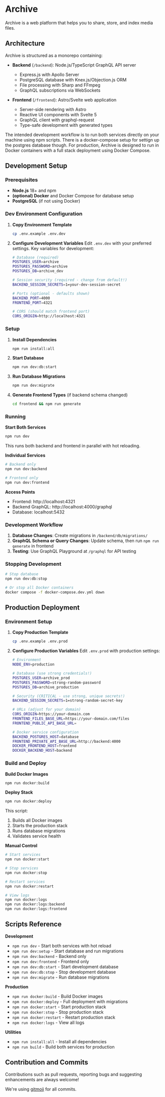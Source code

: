 # Archive

Archive is a web platform that helps you to share, store, and index media files.

## Architecture

Archive is structured as a monorepo containing:

- **Backend** (`/backend`): Node.js/TypeScript GraphQL API server
  - Express.js with Apollo Server
  - PostgreSQL database with Knex.js/Objection.js ORM
  - File processing with Sharp and FFmpeg
  - GraphQL subscriptions via WebSockets

- **Frontend** (`/frontend`): Astro/Svelte web application
  - Server-side rendering with Astro
  - Reactive UI components with Svelte 5
  - GraphQL client with graphql-request
  - Type-safe development with generated types

The intended development workflow is to run both services directly on your machine using npm scripts. There is a docker-compose setup for settign up the postgres database though. For production, Archive is designed to run in Docker containers with a full stack deployment using Docker Compose.

## Development Setup

### Prerequisites

- **Node.js** 18+ and npm
- **(optional) Docker** and Docker Compose for database setup
- **PostgreSQL** (if not using Docker)

### Dev Environment Configuration

1. **Copy Environment Template**
   ```bash
   cp .env.example .env.dev
   ```

2. **Configure Development Variables**
   Edit `.env.dev` with your preferred settings. Key variables for development:
   ```bash
   # Database (required)
   POSTGRES_USER=archive
   POSTGRES_PASSWORD=archive
   POSTGRES_DB=archive_dev
   
   # Session security (required - change from default!)
   BACKEND_SESSION_SECRETS=1=your-dev-session-secret
   
   # Ports (optional - defaults shown)
   BACKEND_PORT=4000
   FRONTEND_PORT=4321
   
   # CORS (should match frontend port)
   CORS_ORIGIN=http://localhost:4321
   ```

### Setup

1. **Install Dependencies**
   ```bash
   npm run install:all
   ```

2. **Start Database**
   ```bash
   npm run dev:db:start
   ```

3. **Run Database Migrations**
   ```bash
   npm run dev:migrate
   ```

4. **Generate Frontend Types** (if backend schema changed)
   ```bash
   cd frontend && npm run generate
   ```

### Running

**Start Both Services**
```bash
npm run dev
```

This runs both backend and frontend in parallel with hot reloading.

**Individual Services**
```bash
# Backend only
npm run dev:backend

# Frontend only  
npm run dev:frontend
```

**Access Points**
- Frontend: http://localhost:4321
- Backend GraphQL: http://localhost:4000/graphql
- Database: localhost:5432

### Development Workflow

1. **Database Changes**: Create migrations in `/backend/db/migrations/`
2. **GraphQL Schema or Query Changes**: Update schema, then run `npm run generate` in frontend
3. **Testing**: Use GraphQL Playground at `/graphql` for API testing

### Stopping Development

```bash
# Stop database
npm run dev:db:stop

# Or stop all Docker containers
docker compose -f docker-compose.dev.yml down
```

## Production Deployment

### Environment Setup

1. **Copy Production Template**
   ```bash
   cp .env.example .env.prod
   ```

2. **Configure Production Variables**
   Edit `.env.prod` with production settings:
   ```bash
   # Environment
   NODE_ENV=production
   
   # Database (use strong credentials!)
   POSTGRES_USER=archive_prod
   POSTGRES_PASSWORD=strong-random-password
   POSTGRES_DB=archive_production
   
   # Security (CRITICAL - use strong, unique secrets!)
   BACKEND_SESSION_SECRETS=1=strong-random-secret-key
   
   # URLs (adjust for your domain)
   CORS_ORIGIN=https://your-domain.com
   FRONTEND_FILES_BASE_URL=https://your-domain.com/files
   FRONTEND_PUBLIC_API_BASE_URL=
   
   # Docker service configuration
   BACKEND_POSTGRES_HOST=database
   FRONTEND_PRIVATE_API_BASE_URL=http://backend:4000
   DOCKER_FRONTEND_HOST=frontend
   DOCKER_BACKEND_HOST=backend
   ```

### Build and Deploy

**Build Docker Images**
```bash
npm run docker:build
```

**Deploy Stack**
```bash
npm run docker:deploy
```

This script:
1. Builds all Docker images
2. Starts the production stack
3. Runs database migrations
4. Validates service health

**Manual Control**
```bash
# Start services
npm run docker:start

# Stop services  
npm run docker:stop

# Restart services
npm run docker:restart

# View logs
npm run docker:logs
npm run docker:logs:backend
npm run docker:logs:frontend
```

## Scripts Reference

**Development**
- `npm run dev` - Start both services with hot reload
- `npm run dev:setup` - Start database and run migrations
- `npm run dev:backend` - Backend only
- `npm run dev:frontend` - Frontend only
- `npm run dev:db:start` - Start development database
- `npm run dev:db:stop` - Stop development database
- `npm run dev:migrate` - Run database migrations

**Production**
- `npm run docker:build` - Build Docker images
- `npm run docker:deploy` - Full deployment with migrations
- `npm run docker:start` - Start production stack
- `npm run docker:stop` - Stop production stack
- `npm run docker:restart` - Restart production stack
- `npm run docker:logs` - View all logs

**Utilities**
- `npm run install:all` - Install all dependencies
- `npm run build` - Build both services for production

## Contribution and Commits

Contributions such as pull requests, reporting bugs and suggesting enhancements are always welcome!

We're using [gitmoji](https://gitmoji.carloscuesta.me/) for all commits.
